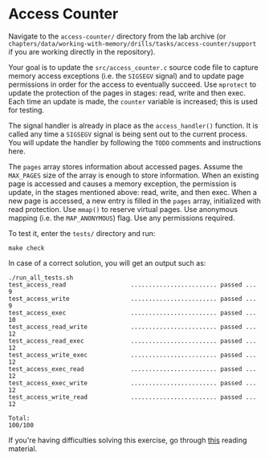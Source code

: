 # Access Counter

Navigate to the `access-counter/` directory from the lab archive (or `chapters/data/working-with-memory/drills/tasks/access-counter/support` if you are working directly in the repository).

Your goal is to update the `src/access_counter.c` source code file to capture memory access exceptions (i.e. the `SIGSEGV` signal) and to update page permissions in order for the access to eventually succeed.
Use `mprotect` to update the protection of the pages in stages: read, write and then exec.
Each time an update is made, the `counter` variable is increased;
this is used for testing.

The signal handler is already in place as the `access_handler()` function.
It is called any time a `SIGSEGV` signal is being sent out to the current process.
You will update the handler by following the `TODO` comments and instructions here.

The `pages` array stores information about accessed pages.
Assume the `MAX_PAGES` size of the array is enough to store information.
When an existing page is accessed and causes a memory exception, the permission is update, in the stages mentioned above: read, write, and then exec.
When a new page is accessed, a new entry is filled in the `pages` array, initialized with read protection.
Use `mmap()` to reserve virtual pages.
Use anonymous mapping (i.e. the `MAP_ANONYMOUS`) flag.
Use any permissions required.

To test it, enter the `tests/` directory and run:

```console
make check
```

In case of a correct solution, you will get an output such as:

```text
./run_all_tests.sh
test_access_read                  ........................ passed ...   9
test_access_write                 ........................ passed ...   9
test_access_exec                  ........................ passed ...  10
test_access_read_write            ........................ passed ...  12
test_access_read_exec             ........................ passed ...  12
test_access_write_exec            ........................ passed ...  12
test_access_exec_read             ........................ passed ...  12
test_access_exec_write            ........................ passed ...  12
test_access_write_read            ........................ passed ...  12

Total:                                                           100/100
```

If you're having difficulties solving this exercise, go through [this](../../../reading/working-with-memory.md) reading material.
